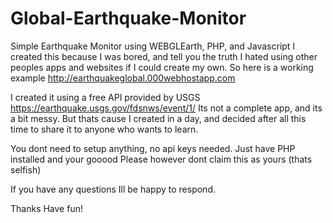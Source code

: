 # Global-Earthquake-Monitor
Simple Earthquake Monitor using WEBGLEarth, PHP, and Javascript
I created this because I was bored, and tell you the truth I hated using other peoples apps and websites if I could create my own.
So here is a working example http://earthquakeglobal.000webhostapp.com

I created it using a free API provided by USGS https://earthquake.usgs.gov/fdsnws/event/1/
Its not a complete app, and its a bit messy. But thats cause I created in a day, and decided after all this time to share it to anyone who wants to learn.

You dont need to setup anything, no api keys needed. Just have PHP installed and your gooood
Please however dont claim this as yours (thats selfish)

If you have any questions Ill be happy to respond.

Thanks
Have fun!
